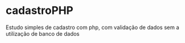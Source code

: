 # cadastroPHP
Estudo simples de cadastro com php, com validação de dados sem a utilização de banco de dados
